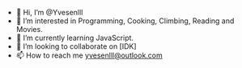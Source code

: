 - 👋 Hi, I’m @Yvesenlll
- 👀 I’m interested in Programming, Cooking, Climbing, Reading and Movies.
- 🌱 I’m currently learning JavaScript.
- 💞️ I’m looking to collaborate on [IDK]
- 📫 How to reach me yvesenlll@outlook.com

<!---
Yvesenlll/Yvesenlll is a ✨ special ✨ repository because its `README.md` (this file) appears on your GitHub profile.
You can click the Preview link to take a look at your changes.
--->
